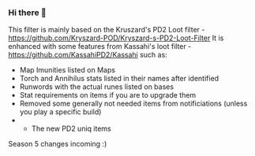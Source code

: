 ### Hi there 👋
This filter is mainly based on the Kruszard's PD2 Loot filter - https://github.com/Kryszard-POD/Kryszard-s-PD2-Loot-Filter
It is enhanced with some features from Kassahi's loot filter - https://github.com/KassahiPD2/Kassahi such as:
- Map Imunities listed on Maps
- Torch and Annihilus stats listed in their names after identified
- Runwords with the actual runes listed on bases
- Stat requirements on items if you are to upgrade them
- Removed some generally not needed items from notificiations (unless you play a specific build) 
- - The new PD2 uniq items

Season 5 changes incoming :) 

